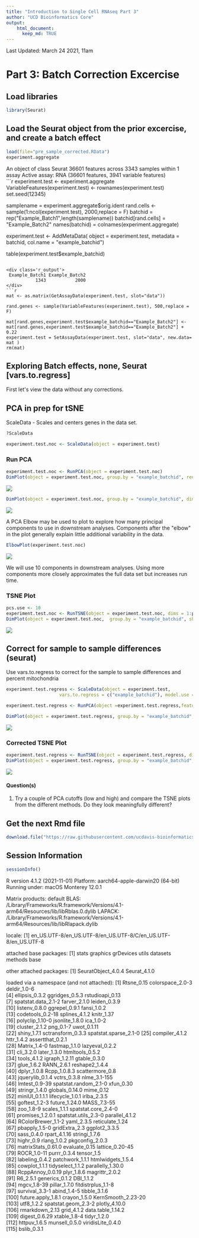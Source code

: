 ```yaml
---
title: "Introduction to Single Cell RNAseq Part 3"
author: "UCD Bioinformatics Core"
output:
    html_document:
      keep_md: TRUE
---
```



Last Updated: March 24 2021, 11am

# Part 3: Batch Correction Excercise


## Load libraries

```r
library(Seurat)
```

## Load the Seurat object from the prior excercise, and **create a batch effect**


```r
load(file="pre_sample_corrected.RData")
experiment.aggregate
```

<div class='r_output'> An object of class Seurat 
 36601 features across 3343 samples within 1 assay 
 Active assay: RNA (36601 features, 3941 variable features)
</div>
```r
experiment.test <- experiment.aggregate
VariableFeatures(experiment.test) <- rownames(experiment.test)
set.seed(12345)


samplename = experiment.aggregate$orig.ident
rand.cells <- sample(1:ncol(experiment.test), 2000,replace = F)
batchid = rep("Example_Batch1",length(samplename))
batchid[rand.cells] = "Example_Batch2"
names(batchid) = colnames(experiment.aggregate)

experiment.test <- AddMetaData(
  object = experiment.test,
  metadata = batchid,
  col.name = "example_batchid")

table(experiment.test$example_batchid)
```

<div class='r_output'> 
 Example_Batch1 Example_Batch2 
           1343           2000
</div>
```r
mat <- as.matrix(GetAssayData(experiment.test, slot="data"))

rand.genes <- sample(VariableFeatures(experiment.test), 500,replace = F)

mat[rand.genes,experiment.test$example_batchid=="Example_Batch2"] <- mat[rand.genes,experiment.test$example_batchid=="Example_Batch2"] + 0.22
experiment.test = SetAssayData(experiment.test, slot="data", new.data= mat )
rm(mat)
```

## Exploring Batch effects, none, Seurat [vars.to.regress]

First let's view the data without any corrections.

## PCA in prep for tSNE

ScaleData - Scales and centers genes in the data set.

```r
?ScaleData
```



```r
experiment.test.noc <- ScaleData(object = experiment.test)
```

### Run PCA

```r
experiment.test.noc <- RunPCA(object = experiment.test.noc)
DimPlot(object = experiment.test.noc, group.by = "example_batchid", reduction = "pca", shuffle = TRUE)
```

<img src="scRNA_Workshop-PART3_files/figure-html/pca_none-1.png" style="display: block; margin: auto;" />

```r
DimPlot(object = experiment.test.noc, group.by = "example_batchid", dims = c(2,3), reduction = "pca", shuffle = TRUE)
```

<img src="scRNA_Workshop-PART3_files/figure-html/pca_none-2.png" style="display: block; margin: auto;" />

A PCA Elbow may be used to plot to explore how many principal components to use in downstream analyses. Components after the "elbow" in the plot generally explain little additional variability in the data.


```r
ElbowPlot(experiment.test.noc)
```

![](scRNA_Workshop-PART3_files/figure-html/pca_elbow-1.png)<!-- -->

We will use 10 components in downstream analyses. Using more components more closely approximates the full data set but increases run time.

### TSNE Plot

```r
pcs.use <- 10
experiment.test.noc <- RunTSNE(object = experiment.test.noc, dims = 1:pcs.use)
DimPlot(object = experiment.test.noc,  group.by = "example_batchid", shuffle = TRUE)
```

<img src="scRNA_Workshop-PART3_files/figure-html/tsne-1.png" style="display: block; margin: auto;" />

## Correct for sample to sample differences (seurat)

Use vars.to.regress to correct for the sample to sample differences and percent mitochondria

```r
experiment.test.regress <- ScaleData(object = experiment.test,
                    vars.to.regress = c("example_batchid"), model.use = "linear")

experiment.test.regress <- RunPCA(object =experiment.test.regress,features=rownames(experiment.test.noc))

DimPlot(object = experiment.test.regress, group.by = "example_batchid", reduction = "pca", shuffle = TRUE)
```

<img src="scRNA_Workshop-PART3_files/figure-html/scaledata_regress-1.png" style="display: block; margin: auto;" />

### Corrected TSNE Plot

```r
experiment.test.regress <- RunTSNE(object = experiment.test.regress, dims.use = 1:50)
DimPlot(object = experiment.test.regress, group.by = "example_batchid", reduction = "tsne")
```

<img src="scRNA_Workshop-PART3_files/figure-html/tsne_2-1.png" style="display: block; margin: auto;" />

#### Question(s)

1. Try a couple of PCA cutoffs (low and high) and compare the TSNE plots from the different methods.  Do they look meaningfully different?

## Get the next Rmd file

```r
download.file("https://raw.githubusercontent.com/ucdavis-bioinformatics-training/2022-March-Single-Cell-RNA-Seq-Analysis/main/data_analysis/scRNA_Workshop-PART4.Rmd", "scRNA_Workshop-PART4.Rmd")
```

## Session Information

```r
sessionInfo()
```

<div class='r_output'> R version 4.1.2 (2021-11-01)
 Platform: aarch64-apple-darwin20 (64-bit)
 Running under: macOS Monterey 12.0.1
 
 Matrix products: default
 BLAS:   /Library/Frameworks/R.framework/Versions/4.1-arm64/Resources/lib/libRblas.0.dylib
 LAPACK: /Library/Frameworks/R.framework/Versions/4.1-arm64/Resources/lib/libRlapack.dylib
 
 locale:
 [1] en_US.UTF-8/en_US.UTF-8/en_US.UTF-8/C/en_US.UTF-8/en_US.UTF-8
 
 attached base packages:
 [1] stats     graphics  grDevices utils     datasets  methods   base     
 
 other attached packages:
 [1] SeuratObject_4.0.4 Seurat_4.1.0      
 
 loaded via a namespace (and not attached):
   [1] Rtsne_0.15            colorspace_2.0-3      deldir_1.0-6         
   [4] ellipsis_0.3.2        ggridges_0.5.3        rstudioapi_0.13      
   [7] spatstat.data_2.1-2   farver_2.1.0          leiden_0.3.9         
  [10] listenv_0.8.0         ggrepel_0.9.1         fansi_1.0.2          
  [13] codetools_0.2-18      splines_4.1.2         knitr_1.37           
  [16] polyclip_1.10-0       jsonlite_1.8.0        ica_1.0-2            
  [19] cluster_2.1.2         png_0.1-7             uwot_0.1.11          
  [22] shiny_1.7.1           sctransform_0.3.3     spatstat.sparse_2.1-0
  [25] compiler_4.1.2        httr_1.4.2            assertthat_0.2.1     
  [28] Matrix_1.4-0          fastmap_1.1.0         lazyeval_0.2.2       
  [31] cli_3.2.0             later_1.3.0           htmltools_0.5.2      
  [34] tools_4.1.2           igraph_1.2.11         gtable_0.3.0         
  [37] glue_1.6.2            RANN_2.6.1            reshape2_1.4.4       
  [40] dplyr_1.0.8           Rcpp_1.0.8.3          scattermore_0.8      
  [43] jquerylib_0.1.4       vctrs_0.3.8           nlme_3.1-155         
  [46] lmtest_0.9-39         spatstat.random_2.1-0 xfun_0.30            
  [49] stringr_1.4.0         globals_0.14.0        mime_0.12            
  [52] miniUI_0.1.1.1        lifecycle_1.0.1       irlba_2.3.5          
  [55] goftest_1.2-3         future_1.24.0         MASS_7.3-55          
  [58] zoo_1.8-9             scales_1.1.1          spatstat.core_2.4-0  
  [61] promises_1.2.0.1      spatstat.utils_2.3-0  parallel_4.1.2       
  [64] RColorBrewer_1.1-2    yaml_2.3.5            reticulate_1.24      
  [67] pbapply_1.5-0         gridExtra_2.3         ggplot2_3.3.5        
  [70] sass_0.4.0            rpart_4.1.16          stringi_1.7.6        
  [73] highr_0.9             rlang_1.0.2           pkgconfig_2.0.3      
  [76] matrixStats_0.61.0    evaluate_0.15         lattice_0.20-45      
  [79] ROCR_1.0-11           purrr_0.3.4           tensor_1.5           
  [82] labeling_0.4.2        patchwork_1.1.1       htmlwidgets_1.5.4    
  [85] cowplot_1.1.1         tidyselect_1.1.2      parallelly_1.30.0    
  [88] RcppAnnoy_0.0.19      plyr_1.8.6            magrittr_2.0.2       
  [91] R6_2.5.1              generics_0.1.2        DBI_1.1.2            
  [94] mgcv_1.8-39           pillar_1.7.0          fitdistrplus_1.1-8   
  [97] survival_3.3-1        abind_1.4-5           tibble_3.1.6         
 [100] future.apply_1.8.1    crayon_1.5.0          KernSmooth_2.23-20   
 [103] utf8_1.2.2            spatstat.geom_2.3-2   plotly_4.10.0        
 [106] rmarkdown_2.13        grid_4.1.2            data.table_1.14.2    
 [109] digest_0.6.29         xtable_1.8-4          tidyr_1.2.0          
 [112] httpuv_1.6.5          munsell_0.5.0         viridisLite_0.4.0    
 [115] bslib_0.3.1
</div>